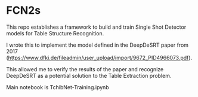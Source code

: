 # FCN2s

This repo establishes a framework to build and train Single Shot Detector models for Table Structure Recognition.

I wrote this to implement the model defined in the DeepDeSRT paper from 2017 (https://www.dfki.de/fileadmin/user_upload/import/9672_PID4966073.pdf).

This allowed me to verify the results of the paper and recognize DeepDeSRT as a potential solution to the Table Extraction problem.

Main notebook is TchibNet-Training.ipynb

